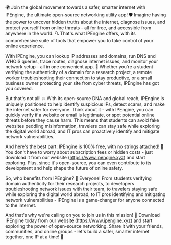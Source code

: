 🌍 Join the global movement towards a safer, smarter internet with IPEngine, the ultimate open-source networking utility app! 🛡️ Imagine having the power to uncover hidden truths about the internet, diagnose issues, and protect yourself from online threats - all for free, and accessible from anywhere in the world. 🔍 That's what IPEngine offers, with its comprehensive suite of tools that empower you to take control of your online experience.

With IPEngine, you can lookup IP addresses and domains, run DNS and WHOIS queries, trace routes, diagnose internet issues, and monitor your network setup - all in one convenient app. 📡 Whether you're a student verifying the authenticity of a domain for a research project, a remote worker troubleshooting their connection to stay productive, or a small business owner protecting your site from cyber threats, IPEngine has got you covered.

But that's not all! 💥 With its open-source DNA and global reach, IPEngine is uniquely positioned to help identify suspicious IPs, detect scams, and make the internet safer for everyone. Think about it - with IPEngine, you can quickly verify if a website or email is legitimate, or spot potential online threats before they cause harm. This means that students can avoid fake websites peddling misinformation, travelers can stay safe while exploring the digital world abroad, and IT pros can proactively identify and mitigate network vulnerabilities.

And here's the best part: IPEngine is 100% free, with no strings attached! 🚀 You don't have to worry about subscription fees or hidden costs - just download it from our website (https://www.ipengine.xyz) and start exploring. Plus, since it's open-source, you can even contribute to its development and help shape the future of online safety.

So, who benefits from IPEngine? 🤔 Everyone! From students verifying domain authenticity for their research projects, to developers troubleshooting network issues with their team, to travelers staying safe while exploring the digital world abroad, to IT pros identifying and mitigating network vulnerabilities - IPEngine is a game-changer for anyone connected to the internet.

And that's why we're calling on you to join us in this mission! 💪 Download IPEngine today from our website (https://www.ipengine.xyz) and start exploring the power of open-source networking. Share it with your friends, communities, and online groups - let's build a safer, smarter internet together, one IP at a time! 🌟